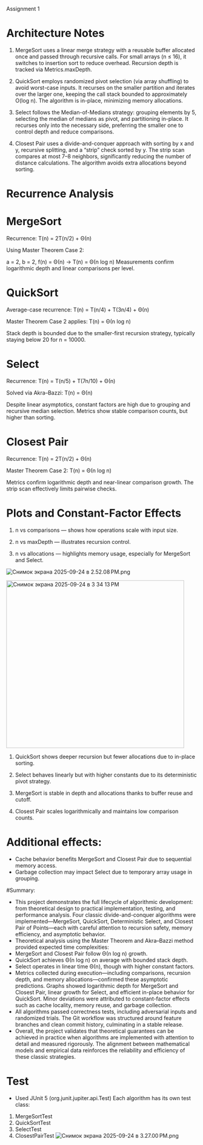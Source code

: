 Assignment 1

# Architecture Notes

1. MergeSort uses a linear merge strategy with a reusable buffer allocated once and passed through recursive calls. For small arrays (n ≤ 16), it switches to insertion sort to reduce overhead. Recursion depth is tracked via Metrics.maxDepth.

2. QuickSort employs randomized pivot selection (via array shuffling) to avoid worst-case inputs. It recurses on the smaller partition and iterates over the larger one, keeping the call stack bounded to approximately O(log n). The algorithm is in-place, minimizing memory allocations.

3. Select follows the Median-of-Medians strategy: grouping elements by 5, selecting the median of medians as pivot, and partitioning in-place. It recurses only into the necessary side, preferring the smaller one to control depth and reduce comparisons.

4. Closest Pair uses a divide-and-conquer approach with sorting by x and y, recursive splitting, and a “strip” check sorted by y. The strip scan compares at most 7–8 neighbors, significantly reducing the number of distance calculations. The algorithm avoids extra allocations beyond sorting.



# Recurrence Analysis

# MergeSort

Recurrence: T(n) = 2T(n/2) + Θ(n)

Using Master Theorem Case 2:

a = 2, b = 2, f(n) = Θ(n) → T(n) = Θ(n log n) 
Measurements confirm logarithmic depth and linear comparisons per level.



# QuickSort

Average-case recurrence: T(n) = T(n/4) + T(3n/4) + Θ(n)

Master Theorem Case 2 applies:
T(n) = Θ(n log n)

Stack depth is bounded due to the smaller-first recursion strategy, typically staying below 20 for n = 10000.



# Select

Recurrence: T(n) = T(n/5) + T(7n/10) + Θ(n)

Solved via Akra–Bazzi: T(n) = Θ(n)

Despite linear asymptotics, constant factors are high due to grouping and recursive median selection. Metrics show stable comparison counts, but higher than sorting.



# Closest Pair

Recurrence: T(n) = 2T(n/2) + Θ(n)

Master Theorem Case 2:
T(n) = Θ(n log n)

Metrics confirm logarithmic depth and near-linear comparison growth. The strip scan effectively limits pairwise checks.



# Plots and Constant-Factor Effects

1. n vs comparisons — shows how operations scale with input size.

2. n vs maxDepth — illustrates recursion control.

3. n vs allocations — highlights memory usage, especially for MergeSort and Select. 


![Снимок экрана 2025-09-24 в 2.52.08 PM.png](../../../../../../var/folders/f7/ychrrnl9023ddnbh8kj2_ww00000gn/T/TemporaryItems/NSIRD_screencaptureui_hycrEX/%D0%A1%D0%BD%D0%B8%D0%BC%D0%BE%D0%BA%20%D1%8D%D0%BA%D1%80%D0%B0%D0%BD%D0%B0%202025-09-24%20%D0%B2%202.52.08%E2%80%AFPM.png)

<img width="469" height="442" alt="Снимок экрана 2025-09-24 в 3 34 13 PM" src="https://github.com/user-attachments/assets/c4a647d1-ff02-4012-a060-d5c782b71839" />


1. QuickSort shows deeper recursion but fewer allocations due to in-place sorting.

2. Select behaves linearly but with higher constants due to its deterministic pivot strategy.

3. MergeSort is stable in depth and allocations thanks to buffer reuse and cutoff.

4. Closest Pair scales logarithmically and maintains low comparison counts.

# Additional effects:

- Cache behavior benefits MergeSort and Closest Pair due to sequential memory access.
- Garbage collection may impact Select due to temporary array usage in grouping. 

#Summary:
- This project demonstrates the full lifecycle of algorithmic development: from theoretical design to practical implementation, testing, and performance analysis. Four classic divide-and-conquer algorithms were implemented—MergeSort, QuickSort, Deterministic Select, and Closest Pair of Points—each with careful attention to recursion safety, memory efficiency, and asymptotic behavior.
- Theoretical analysis using the Master Theorem and Akra–Bazzi method provided expected time complexities:
- MergeSort and Closest Pair follow Θ(n log n) growth.
- QuickSort achieves Θ(n log n) on average with bounded stack depth.
- Select operates in linear time Θ(n), though with higher constant factors.
- Metrics collected during execution—including comparisons, recursion depth, and memory allocations—confirmed these asymptotic predictions. Graphs showed logarithmic depth for MergeSort and Closest Pair, linear growth for Select, and efficient in-place behavior for QuickSort. Minor deviations were attributed to constant-factor effects such as cache locality, memory reuse, and garbage collection.
- All algorithms passed correctness tests, including adversarial inputs and randomized trials. The Git workflow was structured around feature branches and clean commit history, culminating in a stable release.
- Overall, the project validates that theoretical guarantees can be achieved in practice when algorithms are implemented with attention to detail and measured rigorously. The alignment between mathematical models and empirical data reinforces the reliability and efficiency of these classic strategies. 


# Test
- Used JUnit 5 (org.junit.jupiter.api.Test)
Each algorithm has its own test class:
1. MergeSortTest 
2. QuickSortTest 
3. SelectTest 
4. ClosestPairTest
 ![Снимок экрана 2025-09-24 в 3.27.00 PM.png](../../../../../../var/folders/f7/ychrrnl9023ddnbh8kj2_ww00000gn/T/TemporaryItems/NSIRD_screencaptureui_YZy3lp/%D0%A1%D0%BD%D0%B8%D0%BC%D0%BE%D0%BA%20%D1%8D%D0%BA%D1%80%D0%B0%D0%BD%D0%B0%202025-09-24%20%D0%B2%203.27.00%E2%80%AFPM.png)
